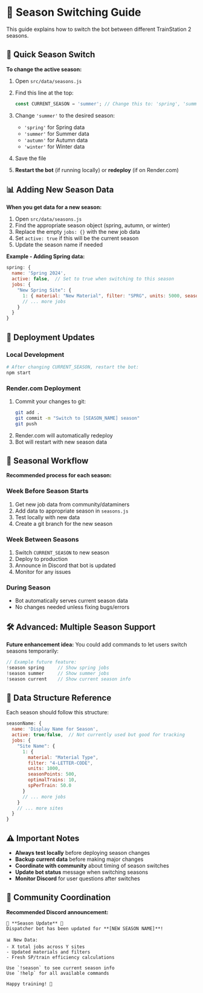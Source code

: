 # 🌟 Season Switching Guide

This guide explains how to switch the bot between different TrainStation 2 seasons.

## 🔄 Quick Season Switch

**To change the active season:**

1. Open `src/data/seasons.js`
2. Find this line at the top:
   ```javascript
   const CURRENT_SEASON = 'summer'; // Change this to: 'spring', 'summer', 'autumn', 'winter'
   ```
3. Change `'summer'` to the desired season:
   - `'spring'` for Spring data
   - `'summer'` for Summer data  
   - `'autumn'` for Autumn data
   - `'winter'` for Winter data

4. Save the file
5. **Restart the bot** (if running locally) or **redeploy** (if on Render.com)

## 📊 Adding New Season Data

**When you get data for a new season:**

1. Open `src/data/seasons.js`
2. Find the appropriate season object (spring, autumn, or winter)
3. Replace the empty `jobs: {}` with the new job data
4. Set `active: true` if this will be the current season
5. Update the season name if needed

**Example - Adding Spring data:**
```javascript
spring: {
  name: 'Spring 2024',
  active: false,  // Set to true when switching to this season
  jobs: {
    "New Spring Site": {
      1: { material: "New Material", filter: "SPRG", units: 5000, seasonPoints: 2500, optimalTrains: 15, spPerTrain: 166.7 }
      // ... more jobs
    }
  }
}
```

## 🚀 Deployment Updates

### Local Development
```bash
# After changing CURRENT_SEASON, restart the bot:
npm start
```

### Render.com Deployment
1. Commit your changes to git:
   ```bash
   git add .
   git commit -m "Switch to [SEASON_NAME] season"
   git push
   ```
2. Render.com will automatically redeploy
3. Bot will restart with new season data

## 📅 Seasonal Workflow

**Recommended process for each season:**

### Week Before Season Starts
1. Get new job data from community/dataminers
2. Add data to appropriate season in `seasons.js` 
3. Test locally with new data
4. Create a git branch for the new season

### Week Between Seasons  
1. Switch `CURRENT_SEASON` to new season
2. Deploy to production
3. Announce in Discord that bot is updated
4. Monitor for any issues

### During Season
- Bot automatically serves current season data
- No changes needed unless fixing bugs/errors

## 🛠️ Advanced: Multiple Season Support

**Future enhancement idea:**
You could add commands to let users switch seasons temporarily:

```javascript
// Example future feature:
!season spring     // Show spring jobs
!season summer     // Show summer jobs  
!season current    // Show current season info
```

## 📝 Data Structure Reference

Each season should follow this structure:
```javascript
seasonName: {
  name: 'Display Name for Season',
  active: true/false,  // Not currently used but good for tracking
  jobs: {
    "Site Name": {
      1: { 
        material: "Material Type", 
        filter: "4-LETTER-CODE", 
        units: 1000, 
        seasonPoints: 500, 
        optimalTrains: 10, 
        spPerTrain: 50.0 
      }
      // ... more jobs
    }
    // ... more sites
  }
}
```

## ⚠️ Important Notes

- **Always test locally** before deploying season changes
- **Backup current data** before making major changes  
- **Coordinate with community** about timing of season switches
- **Update bot status** message when switching seasons
- **Monitor Discord** for user questions after switches

## 🤝 Community Coordination

**Recommended Discord announcement:**
```
🌟 **Season Update** 🌟
Dispatcher bot has been updated for **[NEW SEASON NAME]**!

📊 New Data:
- X total jobs across Y sites
- Updated materials and filters
- Fresh SP/train efficiency calculations

Use `!season` to see current season info
Use `!help` for all available commands

Happy training! 🚂
```